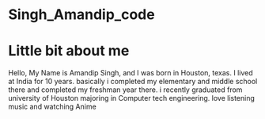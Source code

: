 # Singh_Amandip_code
# Little bit about me
Hello, My Name is Amandip Singh, and I was born in Houston, texas. I lived at India for 10 years. basically i completed my elementary and middle school there and completed my freshman year there. i recently graduated from university of Houston majoring in Computer tech engineering. love listening music and watching Anime
